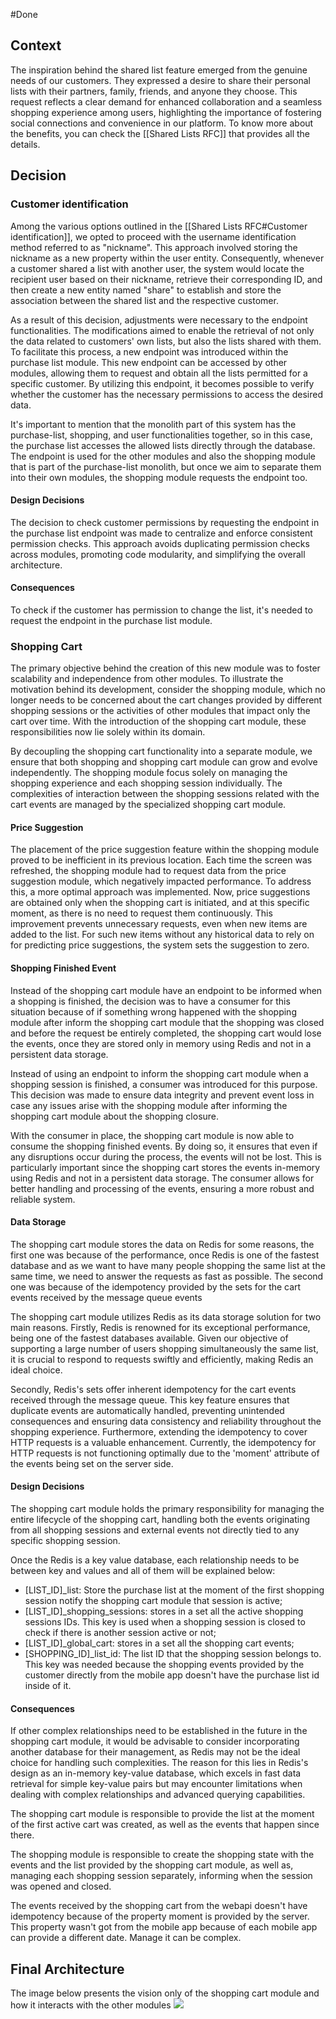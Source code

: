 #Done 

## Context

The inspiration behind the shared list feature emerged from the genuine needs of our customers. They expressed a desire to share their personal lists with their partners, family, friends, and anyone they choose. This request reflects a clear demand for enhanced collaboration and a seamless shopping experience among users, highlighting the importance of fostering social connections and convenience in our platform. 
To know more about the benefits, you can check the [[Shared Lists RFC]] that provides all the details.

## Decision

### Customer identification

Among the various options outlined in the [[Shared Lists RFC#Customer identification]], we opted to proceed with the username identification method referred to as "nickname". This approach involved storing the nickname as a new property within the user entity. Consequently, whenever a customer shared a list with another user, the system would locate the recipient user based on their nickname, retrieve their corresponding ID, and then create a new entity named "share" to establish and store the association between the shared list and the respective customer.

As a result of this decision, adjustments were necessary to the endpoint functionalities. The modifications aimed to enable the retrieval of not only the data related to customers' own lists, but also the lists shared with them. To facilitate this process, a new endpoint was introduced within the purchase list module. This new endpoint can be accessed by other modules, allowing them to request and obtain all the lists permitted for a specific customer. By utilizing this endpoint, it becomes possible to verify whether the customer has the necessary permissions to access the desired data.

It's important to mention that the monolith part of this system has the purchase-list, shopping, and user functionalities together, so in this case, the purchase list accesses the allowed lists directly through the database. The endpoint is used for the other modules and also the shopping module that is part of the purchase-list monolith, but once we aim to separate them into their own modules, the shopping module requests the endpoint too.

#### Design Decisions 

The decision to check customer permissions by requesting the endpoint in the purchase list endpoint was made to centralize and enforce consistent permission checks. This approach avoids duplicating permission checks across modules, promoting code modularity, and simplifying the overall architecture.

#### Consequences

To check if the customer has permission to change the list, it's needed to request the endpoint in the purchase list module.

### Shopping Cart

The primary objective behind the creation of this new module was to foster scalability and independence from other modules. To illustrate the motivation behind its development, consider the shopping module, which no longer needs to be concerned about the cart changes provided by different shopping sessions or the activities of other modules that impact only the cart over time. With the introduction of the shopping cart module, these responsibilities now lie solely within its domain.

By decoupling the shopping cart functionality into a separate module, we ensure that both shopping and shopping cart module can grow and evolve independently. The shopping module focus solely on managing the shopping experience and each shopping session individually. The complexities of interaction between the shopping sessions related with the cart events are managed by the specialized shopping cart module.

#### Price Suggestion
  
The placement of the price suggestion feature within the shopping module proved to be inefficient in its previous location. Each time the screen was refreshed, the shopping module had to request data from the price suggestion module, which negatively impacted performance. To address this, a more optimal approach was implemented. Now, price suggestions are obtained only when the shopping cart is initiated, and at this specific moment, as there is no need to request them continuously. This improvement prevents unnecessary requests, even when new items are added to the list. For such new items without any historical data to rely on for predicting price suggestions, the system sets the suggestion to zero.

#### Shopping Finished Event

Instead of the shopping cart module have an endpoint to be informed when a shopping is finished, the decision was to have a consumer for this situation because of if something wrong happened with the shopping module after inform the shopping cart module that the shopping was closed and before the request be entirely completed, the shopping cart would lose the events, once they are stored only in memory using Redis and not in a persistent data storage.

Instead of using an endpoint to inform the shopping cart module when a shopping session is finished, a consumer was introduced for this purpose. This decision was made to ensure data integrity and prevent event loss in case any issues arise with the shopping module after informing the shopping cart module about the shopping closure.

With the consumer in place, the shopping cart module is now able to consume the shopping finished events. By doing so, it ensures that even if any disruptions occur during the process, the events will not be lost. This is particularly important since the shopping cart stores the events in-memory using Redis and not in a persistent data storage. The consumer allows for better handling and processing of the events, ensuring a more robust and reliable system.

#### Data Storage

The shopping cart module stores the data on Redis for some reasons, the first one was because of the performance, once Redis is one of the fastest database and as we want to have many people shopping the same list at the same time, we need to answer the requests as fast as possible. The second one was because of the idempotency provided by the sets for the cart events received by the message queue events 

The shopping cart module utilizes Redis as its data storage solution for two main reasons. Firstly, Redis is renowned for its exceptional performance, being one of the fastest databases available. Given our objective of supporting a large number of users shopping simultaneously the same list, it is crucial to respond to requests swiftly and efficiently, making Redis an ideal choice.

Secondly, Redis's sets offer inherent idempotency for the cart events received through the message queue. This key feature ensures that duplicate events are automatically handled, preventing unintended consequences and ensuring data consistency and reliability throughout the shopping experience. Furthermore, extending the idempotency to cover HTTP requests is a valuable enhancement. Currently, the idempotency for HTTP requests is not functioning optimally due to the 'moment' attribute of the events being set on the server side.

#### Design Decisions 

The shopping cart module holds the primary responsibility for managing the entire lifecycle of the shopping cart, handling both the events originating from all shopping sessions and external events not directly tied to any specific shopping session.

Once the Redis is a key value database, each relationship needs to be between key and values and all of them will be explained below:
- [LIST_ID]\_list: Store the purchase list at the moment of the first shopping session notify the shopping cart module that session is active;
- [LIST_ID]\_shopping\_sessions: stores in a set all the active shopping sessions IDs. This key is used when a shopping session is closed to check if there is another session active or not;
- [LIST_ID]\_global\_cart: stores in a set all the shopping cart events;
- [SHOPPING_ID]\_list\_id: The list ID that the shopping session belongs to. This key was needed because the shopping events provided by the customer directly from the mobile app doesn't have the purchase list id inside of it.

#### Consequences

If other complex relationships need to be established in the future in the shopping cart module, it would be advisable to consider incorporating another database for their management, as Redis may not be the ideal choice for handling such complexities. The reason for this lies in Redis's design as an in-memory key-value database, which excels in fast data retrieval for simple key-value pairs but may encounter limitations when dealing with complex relationships and advanced querying capabilities.

The shopping cart module is responsible to provide the list at the moment of the first active cart was created, as well as the events that happen since there. 

The shopping module is responsible to create the shopping state with the events and the list provided by the shopping cart module, as well as, managing each shopping session separately, informing when the session was opened and closed.

The events received by the shopping cart from the webapi doesn't have idempotency because of the property moment is provided by the server. This property wasn't got from the mobile app because of each mobile app can provide a different date. Manage it can be complex.

## Final Architecture 

The image below presents the vision only of the shopping cart module and how it interacts with the other modules
<img src="https://github.com/gumberss/FinanceControlinatorDocs/assets/38296002/5acadbd7-63cf-46cb-be95-55f8c0664787"/>

 






